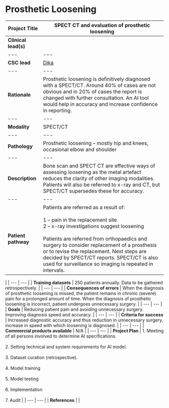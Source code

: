 <!--
This is the project template. Please make a copy of it with the appropriate name following the 
established syntax and edit that. When you're done, add the link to your project file in _data/work.yml. 
 
-->
# **Prosthetic Loosening**

| Project Title | SPECT CT and evaluation of prosthetic loosening |
| --- | --- |
| <b>Clinical lead(s)</b> |  |
| --- | --- |
| <b>CSC lead</b> | [Dika](/team/dika.html) |
| --- | --- |
| <b>Rationale</b> | Prosthetic loosening is definitively diagnosed with a SPECT/CT. Around 40% of cases are not obvious and in 20% of cases the report is changed with further consultation. An AI tool would help in accuracy and increase confidence in reporting. |
| --- | --- |
| <b>Modality</b> | SPECT/CT |
| --- | --- |
| <b>Pathology</b> | Prosthetic loosening – mostly hip and knees, occasional elbow and shoulder |
| --- | --- |
| <b>Description</b> | Bone scan and SPECT CT are effective ways of assessing loosening as the metal artefact reduces the clarity of other imaging modalities. Patients will also be referred to x-ray and CT, but SPECT/CT supersedes these for accuracy. |
| --- | --- |
| <b>Patient pathway</b> | Patients are referred as a result of:<br><br>1 – pain in the replacement site<br>2 – x-ray investigations suggest loosening<br><br>Patients are referred from orthopaedics and surgery to consider replacement of a prosthesis or to revise the replacement. Next steps are decided by SPECT/CT reports. SPECT/CT is also used for surveillance so imaging is repeated in intervals.
 |
| --- | --- |
| <b>Training datasets</b> | 250 patients annually. Data to be gathered retrospectively. |
| --- | --- |
| <b>Consequences of errors</b> | When the diagnosis of prosthetic loosening is missed, the patient remains in chronic (severe) pain for a prolonged amount of time. When the diagnosis of prosthetic loosening is incorrect, patient undergoes unnecessary surgery.  |
| --- | --- |
| <b>Goals</b> | Reducing patient pain and avoiding unnecessary surgery. Improving diagnosis speed and accuracy.  |
| --- | --- |
| <b>Criteria for success</b> | Increased diagnostic accuracy and thus reduction in unnecessary surgery, increase in speed with which loosening is diagnosed. |
| --- | --- |
| <b>Commercial products available</b> | N/A |
| --- | --- |
| <b>Project Plan</b> | 1.	Meeting of all persons involved to determine AI specifications. <br><br> 2.	Setting technical and system requirements for AI model. <br> <br> 3. Dataset curation (retrospective). <br><br> 4.	Model training<br><br>5.	Model testing <br><br>6.	Implementation <br><br>7. Audit |
| --- | --- |
| <b>References</b> |  |